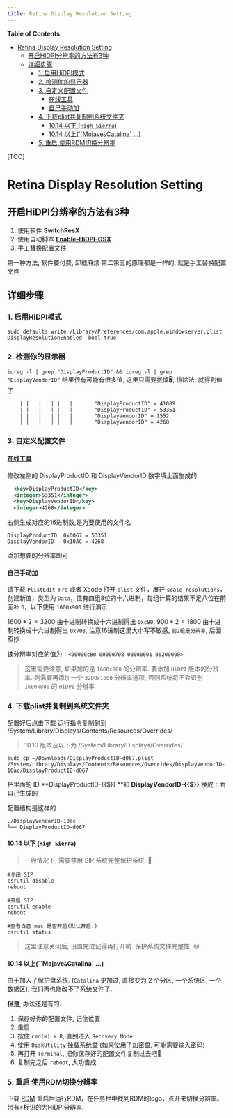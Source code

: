 ```yaml
---
title: Retina Display Resolution Setting
---
```


<!-- START doctoc generated TOC please keep comment here to allow auto update -->
<!-- DON'T EDIT THIS SECTION, INSTEAD RE-RUN doctoc TO UPDATE -->
**Table of Contents**

- [Retina Display Resolution Setting](#retina-display-resolution-setting)
  - [开启HiDPI分辨率的方法有3种](#%E5%BC%80%E5%90%AFhidpi%E5%88%86%E8%BE%A8%E7%8E%87%E7%9A%84%E6%96%B9%E6%B3%95%E6%9C%893%E7%A7%8D)
  - [详细步骤](#%E8%AF%A6%E7%BB%86%E6%AD%A5%E9%AA%A4)
    - [1. 启用HiDPI模式](#1-%E5%90%AF%E7%94%A8hidpi%E6%A8%A1%E5%BC%8F)
    - [2. 检测你的显示器](#2-%E6%A3%80%E6%B5%8B%E4%BD%A0%E7%9A%84%E6%98%BE%E7%A4%BA%E5%99%A8)
    - [3. 自定义配置文件](#3-%E8%87%AA%E5%AE%9A%E4%B9%89%E9%85%8D%E7%BD%AE%E6%96%87%E4%BB%B6)
      - [在线工具](#%E5%9C%A8%E7%BA%BF%E5%B7%A5%E5%85%B7)
      - [自己手动加](#%E8%87%AA%E5%B7%B1%E6%89%8B%E5%8A%A8%E5%8A%A0)
    - [4. 下载plist并复制到系统文件夹](#4-%E4%B8%8B%E8%BD%BDplist%E5%B9%B6%E5%A4%8D%E5%88%B6%E5%88%B0%E7%B3%BB%E7%BB%9F%E6%96%87%E4%BB%B6%E5%A4%B9)
      - [10.14 以下 (`High Sierra`)](#1014-%E4%BB%A5%E4%B8%8B-high-sierra)
      - [10.14 以上(``Mojave` & `Catalina` ...)](#1014-%E4%BB%A5%E4%B8%8Amojave--catalina-)
    - [5. 重启 使用RDM切换分辨率](#5-%E9%87%8D%E5%90%AF-%E4%BD%BF%E7%94%A8rdm%E5%88%87%E6%8D%A2%E5%88%86%E8%BE%A8%E7%8E%87)

<!-- END doctoc generated TOC please keep comment here to allow auto update -->





[TOC]

# Retina Display Resolution Setting

## 开启HiDPI分辨率的方法有3种

1. 使用软件  **SwitchResX**
2. 使用自动脚本  [**Enable-HiDPI-OSX**](https://github.com/syscl/Enable-HiDPI-OSX)
3. 手工替换配置文件

第一种方法, 软件要付费, 卸载麻烦
第二第三的原理都是一样的, 就是手工替换配置文件

## 详细步骤

### 1. 启用HiDPI模式

```
sudo defaults write /Library/Preferences/com.apple.windowserver.plist DisplayResolutionEnabled -bool true
```

### 2. 检测你的显示器

`ioreg -l | grep "DisplayProductID" && ioreg -l | grep "DisplayVendorID"`
结果很有可能有很多值, 这里只需要拔掉🖥, 排除法, 就得到值了

```
    | |   |   | |   |       "DisplayProductID" = 41009
    | |   |   | |   |       "DisplayProductID" = 53351
    | |   |   | |   |       "DisplayVendorID" = 1552
    | |   |   | |   |       "DisplayVendorID" = 4268
```

### 3. 自定义配置文件

#### [在线工具](https://comsysto.github.io/Display-Override-PropertyList-File-Parser-and-Generator-with-HiDPI-Support-For-Scaled-Resolutions/)

修改左侧的 DisplayProductID 和 DisplayVendorID 数字填上面生成的

```xml
  <key>DisplayProductID</key>
  <integer>53351</integer>
  <key>DisplayVendorID</key>
  <integer>4268</integer>
```

右侧生成对应的16进制数,是为要使用的文件名

```
DisplayProductID  0xD067 = 53351
DisplayVendorID	  0x10AC = 4268
```

添加想要的分辨率即可

#### 自己手动加

请下载 `PlistEdit Pro` 或者 Xcode 打开 `plist` 文件，展开 `scale-resolutions`，创建新值，类型为 `Data`，值有四组8位的十六进制，每组计算的结果不足八位在前面补 `0`，以下使用 `1600x900` 进行演示

$1600 * 2 = 3200$ 由十进制转换成十六进制得出 `0xc80`, $900 * 2 = 1800$ 由十进制转换成十六进制得出 `0x708`, 注意16进制这里大小写不敏感, `前2组是分辨率`, 后面照抄

该分辨率对应的值为：`<00000c80 00000708 00000001 00200000>`

> 这里需要注意, 如果加的是 `1600x800` 的分辨率. 要添加 `HiDPI` 版本的分辨率. 则需要再添加一个 `3200x1600` 分辨率选项, 否则系统将不会识别 `1600x800` 的 `HiDPI` 分辨率

### 4. 下载plist并复制到系统文件夹

配置好后点击下载
运行指令复制到到 /System/Library/Displays/Contents/Resources/Overrides/

> 10.10 版本及以下为 /System/Library/Displays/Overrides/
```shell
sudo cp ~/Downloads/DisplayProductID-d067.plist /System/Library/Displays/Contents/Resources/Overrides/DisplayVendorID-10ac/DisplayProductID-d067
```
把里面的 ID **DisplayProductID-{{$}} **和 **DisplayVendorID-{{$}}** 换成上面自己生成的

配置结构是这样的

```
./DisplayVendorID-10ac
└── DisplayProductID-d067
```

#### 10.14 以下 (`High Sierra`)

> 一般情况下, 需要禁用 SIP 系统完整保护系统. 🚫

```shell
#关闭 SIP
csrutil disable
reboot

#开启 SIP
csrutil enable
reboot

#查看自己 mac 是否开启(默认开启.)
csrutil status
```

> 这里注意关闭后, 设置完成记得再打开哟. 保护系统文件完整性. 😆

#### 10.14 以上(``Mojave` & `Catalina` ...)

由于加入了保护盘系统. (`Catalina` 更加过, 直接变为 2 个分区, 一个系统区, 一个数据区), 我们再也修改不了系统文件了.

**但是**, 办法还是有的. 

1. 保存好你的配置文件, 记住位置
2. 重启
3. 按住 `cmd(⌘) + R`, 直到进入 `Recovery Mode`
4. 使用 `DiskUtility` 挂载系统盘 (如果使用了加密盘, 可能需要输入密码)
5. 再打开 `Terminal`, 把你保存好的配置文件复制过去吧🤪
6. 复制完之后 `reboot`, 大功告成

### 5. 重启 使用RDM切换分辨率

下载 [RDM](http://avi.alkalay.net/software/RDM/) 重启后运行RDM，在任务栏中找到RDM的logo，点开来切换分辨率。带有⚡️标识的为HiDPI分辨率.
